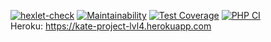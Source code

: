 [![hexlet-check](https://github.com/Kate1199/php-project-lvl4/actions/workflows/hexlet-check.yml/badge.svg)](https://github.com/Kate1199/php-project-lvl4/actions/workflows/hexlet-check.yml)
[![Maintainability](https://api.codeclimate.com/v1/badges/d1c62c26a8c94f3fc4f9/maintainability)](https://codeclimate.com/github/Kate1199/php-project-lvl4/maintainability)
[![Test Coverage](https://api.codeclimate.com/v1/badges/d1c62c26a8c94f3fc4f9/test_coverage)](https://codeclimate.com/github/Kate1199/php-project-lvl4/test_coverage)
[![PHP CI](https://github.com/Kate1199/php-project-lvl4/actions/workflows/tests.yml/badge.svg)](https://github.com/Kate1199/php-project-lvl4/actions/workflows/tests.yml)<br>
Heroku:
https://kate-project-lvl4.herokuapp.com
